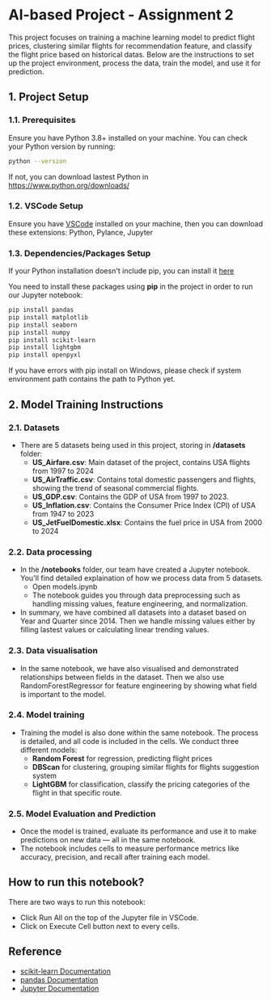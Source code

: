 # AI-based Project - Assignment 2

This project focuses on training a machine learning model to predict flight prices, clustering similar flights for recommendation feature, and classify the flight price based on historical datas. Below are the instructions to set up the project environment, process the data, train the model, and use it for prediction.

## 1. Project Setup

### 1.1. Prerequisites

Ensure you have Python 3.8+ installed on your machine. You can check your Python version by running:

```bash
python --version
```

If not, you can download lastest Python in https://www.python.org/downloads/

### 1.2. VSCode Setup

Ensure you have [VSCode](https://code.visualstudio.com/) installed on your machine, then you can download these extensions: Python, Pylance, Jupyter

### 1.3. Dependencies/Packages Setup

If your Python installation doesn't include pip, you can install it [here](https://packaging.python.org/en/latest/tutorials/installing-packages/) 

You need to install these packages using **pip** in the project in order to run our Jupyter notebook:

```bash
pip install pandas
pip install matplotlib
pip install seaborn
pip install numpy
pip install scikit-learn
pip install lightgbm
pip install openpyxl
```

If you have errors with pip install on Windows, please check if system environment path contains the path to Python yet. 

## 2. Model Training Instructions
### 2.1. Datasets
- There are 5 datasets being used in this project, storing in **/datasets** folder:
    - **US_Airfare.csv**: Main dataset of the project, contains USA flights from 1997 to 2024
    - **US_AirTraffic.csv**: Contains total domestic passengers and flights, showing the trend of seasonal commercial flights.
    - **US_GDP.csv**: Contains the GDP of USA from 1997 to 2023.
    - **US_Inflation.csv**: Contains the Consumer Price Index (CPI) of USA from 1947 to 2023
    - **US_JetFuelDomestic.xlsx**: Contains the fuel price in USA from 2000 to 2024
### 2.2. Data processing
- In the **/notebooks** folder, our team have created a Jupyter notebook. You'll find detailed explaination of how we process data from 5 datasets.
    - Open models.ipynb
    - The notebook guides you through data preprocessing such as handling missing values, feature engineering, and normalization.
- In summary, we have combined all datasets into a dataset based on Year and Quarter since 2014. Then we handle missing values either by filling lastest values or calculating linear trending values.
### 2.3. Data visualisation
- In the same notebook, we have also visualised and demonstrated relationships between fields in the dataset. Then we also use RandomForestRegressor for feature engineering by showing what field is important to the model.
### 2.4. Model training 
- Training the model is also done within the same notebook. The process is detailed, and all code is included in the cells. We conduct three different models:
    - **Random Forest** for regression, predicting flight prices
    - **DBScan** for clustering, grouping similar flights for flights suggestion system
    - **LightGBM** for classification, classify the pricing categories of the flight in that specific route.
### 2.5. Model Evaluation and Prediction
- Once the model is trained, evaluate its performance and use it to make predictions on new data — all in the same notebook.
- The notebook includes cells to measure performance metrics like accuracy, precision, and recall after training each model.

## How to run this notebook?
There are two ways to run this notebook:
- Click Run All on the top of the Jupyter file in VSCode.
- Click on Execute Cell button next to every cells.

## Reference
- [scikit-learn Documentation](https://scikit-learn.org/stable/install.html)
- [pandas Documentation](https://pandas.pydata.org/docs/getting_started/index.html)
- [Jupyter Documentation](https://jupyter.org/)

